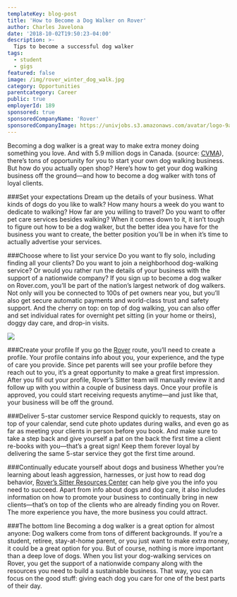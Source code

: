 ```yaml
---
templateKey: blog-post
title: 'How to Become a Dog Walker on Rover'
author: Charles Javelona
date: '2018-10-02T19:50:23-04:00'
description: >-
  Tips to become a successful dog walker
tags:
  - student
  - gigs
featured: false
image: /img/rover_winter_dog_walk.jpg
category: Opportunities
parentcategory: Career
public: true
employerId: 189
sponsored: true
sponsoredCompanyName: 'Rover'
sponsoredCompanyImage: https://univjobs.s3.amazonaws.com/avatar/logo-9aq9nzrcydt5b8qeomgvuxq0kyu7s46nc925q5gm1537561708300.png
---
```


Becoming a dog walker is a great way to make extra money doing something you love. And with 5.9 million dogs in Canada. (source: [CVMA](https://www.canadianveterinarians.net/documents/canada-s-pet-wellness-report2011)), there’s tons of opportunity for you to start your own dog walking business. But how do you actually open shop? Here’s how to get your dog walking business off the ground—and how to become a dog walker with tons of loyal clients.


###Set your expectations
Dream up the details of your business. What kinds of dogs do you like to walk? How many hours a week do you want to dedicate to walking? How far are you willing to travel? Do you want to offer pet care services besides walking? When it comes down to it, it isn’t tough to figure out how to be a dog walker, but the better idea you have for the business you want to create, the better position you’ll be in when it’s time to actually advertise your services.


###Choose where to list your service
Do you want to fly solo, including finding all your clients? Do you want to join a neighborhood dog-walking service? Or would you rather run the details of your business with the support of a nationwide company? If you sign up to become a dog walker on Rover.com, you’ll be part of the nation’s largest network of dog walkers. Not only will you be connected to 100s of pet owners near you, but you’ll also get secure automatic payments and world-class trust and safety support. And the cherry on top: on top of dog walking, you can also offer and set individual rates for overnight pet sitting (in your home or theirs), doggy day care, and drop-in visits.

<img src="/img/dog-walking-lady.jpg">

###Create your profile
If you go the [Rover](https://go.rover.com/univjobs/) route, you’ll need to create a profile. Your profile contains info about you, your experience, and the type of care you provide. Since pet parents will see your profile before they reach out to you, it’s a great opportunity to make a great first impression. After you fill out your profile, Rover’s Sitter team will manually review it and follow up with you within a couple of business days. Once your profile is approved, you could start receiving requests anytime—and just like that, your business will be off the ground.


###Deliver 5-star customer service
Respond quickly to requests, stay on top of your calendar, send cute photo updates during walks, and even go as far as meeting your clients in person before you book. And make sure to take a step back and give yourself a pat on the back the first time a client re-books with you—that’s a great sign! Keep them forever loyal by delivering the same 5-star service they got the first time around.


###Continually educate yourself about dogs and business
Whether you’re learning about leash aggression, harnesses, or just how to read dog behavior, [Rover’s Sitter Resources Center](https://www.rover.com/blog/sitter-resources/) can help give you the info you need to succeed. Apart from info about dogs and dog care, it also includes information on how to promote your business to continually bring in new clients—that’s on top of the clients who are already finding you on Rover. The more experience you have, the more business you could attract.

###The bottom line
Becoming a dog walker is a great option for almost anyone: Dog walkers come from tons of different backgrounds. If you’re a student, retiree, stay-at-home parent, or you just want to make extra money, it could be a great option for you. But of course, nothing is more important than a deep love of dogs. When you list your dog-walking services on Rover, you get the support of a nationwide company along with the resources you need to build a sustainable business. That way, you can focus on the good stuff: giving each dog you care for one of the best parts of their day.
